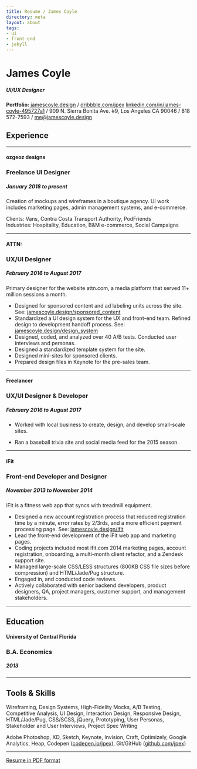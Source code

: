 ```yaml
---
title: Resume / James Coyle
directory: meta
layout: about
tags:
- ui
- front-end
- jekyll
---
```


<div class="hero-case about res">
  <h1 class="">James Coyle</h1>
  <h5>UI/UX Designer</h5>
</div>

**Portfolio:** [jamescoyle.design](http://www.jamescoyle.design) / [dribbble.com/jpex](http://www.dribbble.com/jpex)
[linkedin.com/in/james-coyle-495727a1](http://www.linkedin.com/in/james-coyle-495727a1) / 909 N. Sierra Bonita Ave. #9, Los Angeles CA 90046 / 818 572-7593 / me@jamescoyle.design

## Experience

---

#### ozgeoz designs
### Freelance UI Designer
##### January 2018 to present
Creation of mockups and wireframes in a boutique agency. UI work includes marketing pages, admin management systems, and e-commerce.

Clients: Vans, Contra Costa Transport Authority, PodFriends
<br>
Industries: Hospitality, Education, B&M e-commerce, Social Campaigns

---

#### ATTN:
### UX/UI Designer
##### February 2016 to August 2017

Primary designer for the website attn.com, a media platform that served 11+ million sessions a month.

* Designed for sponsored content and ad labeling units across the site. See: [jamescoyle.design/sponsored_content](http://www.jamescoyle.design/sponsored_content)
* Standardized a UI design system for the UX and front-end team. Refined design to development handoff process. See: [jamescoyle.design/design_system](http://www.jamescoyle.design/design_system)
* Designed, coded, and analyzed over 40 A/B tests. Conducted user interviews and personas.
* Designed a standardized template system for the site.
* Designed mini-sites for sponsored clients.
* Prepared design files in Keynote for the pre-sales team.

---

#### Freelancer
### UX/UI Designer & Developer
##### February 2016 to August 2017

* Worked with local business to create, design, and develop small-scale sites.

* Ran a baseball trivia site and social media feed for the 2015 season.

---

#### iFit
### Front-end Developer and Designer
##### November 2013 to November 2014
iFit is a fitness web app that syncs with treadmill equipment.

* Designed a new account registration process that reduced registration time by a minute, error rates by 2/3rds, and a more efficient payment processing page. See: [jamescoyle.design/ifit](http://www.jamescoyle.design/ifit)
* Lead the front-end development of the iFit web app and marketing pages.
* Coding projects included most ifit.com 2014 marketing pages, account registration, onboarding, a multi-month client refactor, and a Zendesk support site.
* Managed large-scale CSS/LESS structures (800KB CSS file sizes before compression) and HTML/Jade/Pug structure.
* Engaged in, and conducted code reviews.
* Actively collaborated with senior backend developers, product designers, QA, project managers, customer support, and management stakeholders.

---

## Education

#### University of Central Florida
### B.A. Economics
##### 2013

---

## Tools & Skills
Wireframing, Design Systems, High-Fidelity Mocks, A/B Testing, Competitive Analysis, UI Design, Interaction Design, Responsive Design, HTML/Jade/Pug, CSS/SCSS, jQuery, Prototyping, User Personas, Stakeholder and User Interviews, Project Spec Writing

Adobe Photoshop, XD, Sketch, Keynote, Invision, Craft, Optimizely, Google Analytics, Heap, Codepen ([codepen.io/jpex](http://www.codepen.io/jpex)), Git/GitHub ([github.com/jpex](http://www.github.com/jpex))

---

[Resume in PDF format](http://www.jamescoyle.design/my_resume.pdf)
